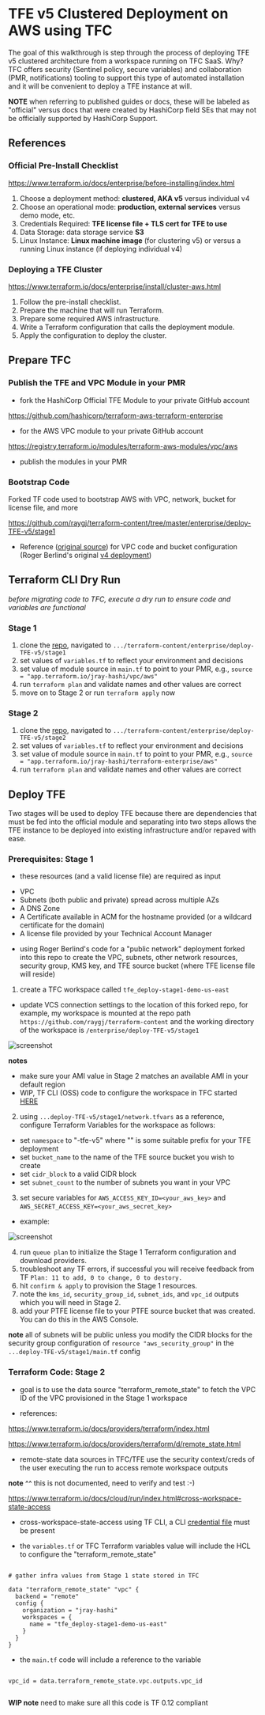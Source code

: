 # TFE v5 Clustered Deployment on AWS using TFC

The goal of this walkthrough is step through the process of deploying TFE v5 clustered architecture from a workspace running on TFC SaaS. Why? TFC offers security (Sentinel policy, secure variables) and collaboration (PMR, notifications) tooling to support this type of automated installation and it will be convenient to deploy a TFE instance at will.

**NOTE** when referring to published guides or docs, these will be labeled as "official" versus docs that were created by HashiCorp field SEs that may not be officially supported by HashiCorp Support.

## References

### Official Pre-Install Checklist

https://www.terraform.io/docs/enterprise/before-installing/index.html

1. Choose a deployment method: **clustered, AKA v5** versus individual v4
2. Choose an operational mode: **production, external services** versus demo mode, etc.
3. Credentials Required: **TFE license file + TLS cert for TFE to use**
4. Data Storage: data storage service **S3**
5. Linux Instance: **Linux machine image** (for clustering v5) or versus a running Linux instance (if deploying individual v4)

### Deploying a TFE Cluster

https://www.terraform.io/docs/enterprise/install/cluster-aws.html

1. Follow the pre-install checklist.
2. Prepare the machine that will run Terraform.
3. Prepare some required AWS infrastructure.
4. Write a Terraform configuration that calls the deployment module.
5. Apply the configuration to deploy the cluster.

## Prepare TFC

### Publish the TFE and VPC Module in your PMR

- fork the HashiCorp Official TFE Module to your private GitHub account

https://github.com/hashicorp/terraform-aws-terraform-enterprise

- for the AWS VPC module  to your private GitHub account

https://registry.terraform.io/modules/terraform-aws-modules/vpc/aws

- publish the modules in your PMR

### Bootstrap Code

Forked TF code used to bootstrap AWS with VPC, network, bucket for license file, and more

https://github.com/raygj/terraform-content/tree/master/enterprise/deploy-TFE-v5/stage1

- Reference ([original source](https://github.com/hashicorp/private-terraform-enterprise/tree/master/examples/bootstrap-aws)) for VPC code and bucket configuration (Roger Berlind's original [v4 deployment](https://github.com/rberlind/private-terraform-enterprise/tree/automated-aws-pes-installation))

## Terraform CLI Dry Run

_before migrating code to TFC, execute a dry run to ensure code and variables are functional_

### Stage 1

1. clone the [repo](https://github.com/raygj/terraform-content/), navigated to `.../terraform-content/enterprise/deploy-TFE-v5/stage1`
2. set values of `variables.tf` to reflect your environment and decisions
3. set value of module source in `main.tf` to point to your PMR, e.g., `source = "app.terraform.io/jray-hashi/vpc/aws"`
3. run `terraform plan` and validate names and other values are correct
4. move on to Stage 2 or run `terraform apply` now

### Stage 2

1. clone the [repo](https://github.com/raygj/terraform-content/), navigated to `.../terraform-content/enterprise/deploy-TFE-v5/stage2`
2. set values of `variables.tf` to reflect your environment and decisions
3. set value of module source in `main.tf` to point to your PMR, e.g., `source = "app.terraform.io/jray-hashi/terraform-enterprise/aws"`
3. run `terraform plan` and validate names and other values are correct





## Deploy TFE

Two stages will be used to deploy TFE because there are dependencies that must be fed into the official module and separating into two steps allows the TFE instance to be deployed into existing infrastructure and/or repaved with ease.

### Prerequisites: Stage 1

- these resources (and a valid license file) are required as input

* VPC
* Subnets (both public and private) spread across multiple AZs
* A DNS Zone
* A Certificate available in ACM for the hostname provided (or a wildcard certificate for the domain)
* A license file provided by your Technical Account Manager

- using Roger Berlind's code for a "public network" deployment forked into this repo to create the VPC, subnets, other network resources, security group, KMS key, and TFE source bucket (where TFE license file will reside)

1. create a TFC workspace called `tfe_deploy-stage1-demo-us-east`

- update VCS connection settings to the location of this forked repo, for example, my workspace is mounted at the repo path `https://github.com/raygj/terraform-content` and the working directory of the workspace is `/enterprise/deploy-TFE-v5/stage1`

![screenshot](/images/tfe-v5-deploy-stage1-workspace2.png)

**notes**

- make sure your AMI value in Stage 2 matches an available AMI in your default region
- WIP, TF CLI (OSS) code to configure the workspace in TFC started [HERE](https://github.com/raygj/terraform-content/tree/master/enterprise/tfe-provider-workspace-code)

2. using `...deploy-TFE-v5/stage1/network.tfvars` as a reference, configure Terraform Variables for the workspace as follows:

- set `namespace` to "<name>-tfe-v5" where "<name>" is some suitable prefix for your TFE deployment
- set `bucket_name` to the name of the TFE source bucket you wish to create
- set `cidr_block` to a valid CIDR block
- set `subnet_count` to the number of subnets you want in your VPC

3. set secure variables for `AWS_ACCESS_KEY_ID=<your_aws_key>` and `AWS_SECRET_ACCESS_KEY=<your_aws_secret_key>`

- example:

![screenshot](/images/tfe-v5-terraform-vars2.png)


4. run `queue plan` to initialize the Stage 1 Terraform configuration and download providers.
5. troubleshoot any TF errors, if successful you will receive feedback from TF `Plan: 11 to add, 0 to change, 0 to destory.`
6. hit `confirm & apply` to provision the Stage 1 resources.
7. note the `kms_id`, `security_group_id`, `subnet_ids`, and `vpc_id` outputs which you will need in Stage 2.
8. add your PTFE license file to your PTFE source bucket that was created. You can do this in the AWS Console.

**note** all of subnets will be public unless you modify the CIDR blocks for the security group configuration of `resource "aws_security_group"` in the `...deploy-TFE-v5/stage1/main.tf` config

### Terraform Code: Stage 2

- goal is to use the data source "terraform_remote_state" to fetch the VPC ID of the VPC provisioned in the Stage 1 workspace

- references:

https://www.terraform.io/docs/providers/terraform/index.html

https://www.terraform.io/docs/providers/terraform/d/remote_state.html

- remote-state data sources in TFC/TFE use the security context/creds of the user executing the run to access remote workspace outputs

**note** ^^ this is not documented, need to verify and test :-)

https://www.terraform.io/docs/cloud/run/index.html#cross-workspace-state-access

- cross-workspace-state-access using TF CLI, a CLI [credential file](https://www.terraform.io/docs/commands/cli-config.html) must be present

- the `variables.tf` or TFC Terraform variables value will include the HCL to configure the "terraform_remote_state"

```

# gather infra values from Stage 1 state stored in TFC

data "terraform_remote_state" "vpc" {
  backend = "remote"
  config {
    organization = "jray-hashi"
    workspaces = {
      name = "tfe_deploy-stage1-demo-us-east"
    }
  }
}

```

- the `main.tf` code will include a reference to the variable

```

vpc_id = data.terraform_remote_state.vpc.outputs.vpc_id


```

**WIP note** need to make sure all this code is TF 0.12 compliant




